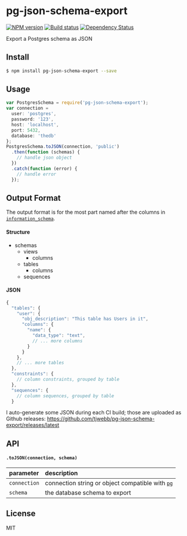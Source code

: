 pg-json-schema-export
=====================

[![NPM version][npm-image]][npm-url]
[![Build status][travis-image]][travis-url]
[![Dependency Status][daviddm-image]][daviddm-url]

Export a Postgres schema as JSON

## Install
```sh
$ npm install pg-json-schema-export --save
```

## Usage
```js
var PostgresSchema = require('pg-json-schema-export');
var connection =
  user: 'postgres',
  password: '123',
  host: 'localhost',
  port: 5432,
  database: 'thedb'
};
PostgresSchema.toJSON(connection, 'public')
  .then(function (schemas) {
    // handle json object
  })
  .catch(function (error) {
    // handle error
  });
```

## Output Format
The output format is for the most part named after the columns in [`information_schema`](http://www.postgresql.org/docs/9.3/static/information-schema.html).

#### Structure
- schemas
  - views
    - columns
  - tables
    - columns
  - sequences


#### JSON
```js
{
  "tables": {
    "user": {
      "obj_description": "This table has Users in it",
      "columns": {
        "name": {
          "data_type": "text",
          // ... more columns
        }
      }
    },
    // ... more tables
  },
  "constraints": {
    // column constraints, grouped by table
  },
  "sequences": {
    // column sequences, grouped by table
  }
```
I auto-generate some JSON during each CI build; those are uploaded as Github releases: https://github.com/tjwebb/pg-json-schema-export/releases/latest

## API

#### `.toJSON(connection, schema)`
| parameter | description
|:---|:---|
`connection` | connection string or object compatible with [`pg`](https://github.com/brianc/node-postgres)
`schema` | the database schema to export


## License
MIT


[npm-image]: https://img.shields.io/npm/v/pg-json-schema-export.svg?style=flat-square
[npm-url]: https://npmjs.org/package/pg-json-schema-export
[travis-image]: https://img.shields.io/travis/tjwebb/pg-json-schema-export.svg?style=flat-square
[travis-url]: https://travis-ci.org/tjwebb/pg-json-schema-export
[daviddm-image]: http://img.shields.io/david/tjwebb/pg-json-schema-export.svg?style=flat-square
[daviddm-url]: https://david-dm.org/tjwebb/pg-json-schema-export
